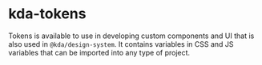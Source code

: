 # kda-tokens
Tokens is available to use in developing custom components and UI that is also used in `@kda/design-system`. It contains variables in CSS and JS variables that can be imported into any type of project.
